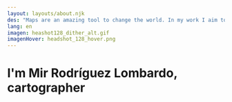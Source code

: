 ```yaml
---
layout: layouts/about.njk
des: "Maps are an amazing tool to change the world. In my work I aim to explore cartographic language and to extend participation and the creative process to other people who have something to say abou the place they are from."
lang: en
imagen: heashot128_dither_alt.gif
imagenHover: headshot_128_hover.png
---
```


# I'm Mir Rodríguez Lombardo, cartographer
